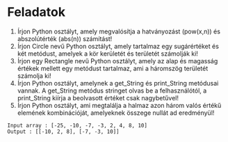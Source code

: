 # Feladatok

1. Írjon Python osztályt, amely megvalósítja a hatványozást (pow(x,n)) és abszolútérték (abs(n)) számítást!
2. Írjon Circle nevű Python osztályt, amely tartalmaz egy sugárértéket és két metódust, amelyek a kör kerületét és területét számolják ki!
3. Írjon egy Rectangle nevű Python osztályt, amely az alap és magasság értékek mellett egy metódust tartalmaz, ami a háromszög területét számolja ki!
4. Írjon Python osztályt, amelynek a get_String és print_String metódusai vannak. A get_String metódus stringet olvas be a felhasználótól, a print_String kiírja a beolvasott értéket csak nagybetűvel!
5. Írjon Python osztályt, ami megtalálja a halmaz azon három valós értékű elemének kombinációját, amelyeknek összege nullát ad eredményül!

```
Input array : [-25, -10, -7, -3, 2, 4, 8, 10] 
Output : [[-10, 2, 8], [-7, -3, 10]]
```

